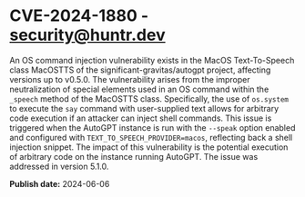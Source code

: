 # CVE-2024-1880 - security@huntr.dev

An OS command injection vulnerability exists in the MacOS Text-To-Speech class MacOSTTS of the significant-gravitas/autogpt project, affecting versions up to v0.5.0. The vulnerability arises from the improper neutralization of special elements used in an OS command within the `_speech` method of the MacOSTTS class. Specifically, the use of `os.system` to execute the `say` command with user-supplied text allows for arbitrary code execution if an attacker can inject shell commands. This issue is triggered when the AutoGPT instance is run with the `--speak` option enabled and configured with `TEXT_TO_SPEECH_PROVIDER=macos`, reflecting back a shell injection snippet. The impact of this vulnerability is the potential execution of arbitrary code on the instance running AutoGPT. The issue was addressed in version 5.1.0.

**Publish date:** 2024-06-06
